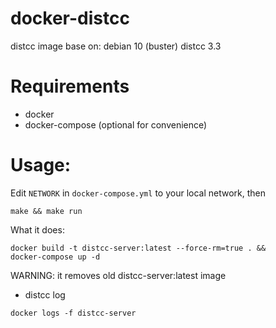 # docker-distcc
distcc image
base on:
debian 10 (buster)
distcc 3.3

# Requirements

- docker
- docker-compose (optional for convenience)

# Usage:
Edit `NETWORK` in `docker-compose.yml` to your local network, then
```shell
make && make run
```

What it does:
```shell
docker build -t distcc-server:latest --force-rm=true . &&
docker-compose up -d
```

WARNING: it removes old distcc-server:latest image

- distcc log
```shell
docker logs -f distcc-server
```


